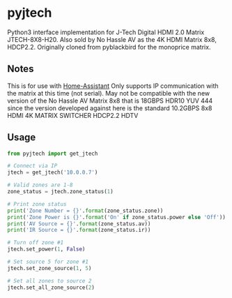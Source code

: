 
# pyjtech
Python3 interface implementation for J-Tech Digital HDMI 2.0 Matrix JTECH-8X8-H20. Also sold by No Hassle AV as the 4K HDMI Matrix 8x8, HDCP2.2. Originally cloned from pyblackbird for the monoprice matrix.

## Notes
This is for use with [Home-Assistant](http://home-assistant.io)
Only supports IP communication with the matrix at this time (not serial).
May not be compatible with the new version of the No Hassle AV Matrix 8x8 that is 18GBPS HDR10 YUV 444 since the version developed against here is the standard 10.2GBPS 8x8 HDMI 4K MATRIX SWITCHER HDCP2.2 HDTV

## Usage
```python
from pyjtech import get_jtech

# Connect via IP
jtech = get_jtech('10.0.0.7')

# Valid zones are 1-8
zone_status = jtech.zone_status(1)

# Print zone status
print('Zone Number = {}'.format(zone_status.zone))
print('Zone Power is {}'.format('On' if zone_status.power else 'Off'))
print('AV Source = {}'.format(zone_status.av))
print('IR Source = {}'.format(zone_status.ir))

# Turn off zone #1
jtech.set_power(1, False)

# Set source 5 for zone #1
jtech.set_zone_source(1, 5)

# Set all zones to source 2
jtech.set_all_zone_source(2)

```
